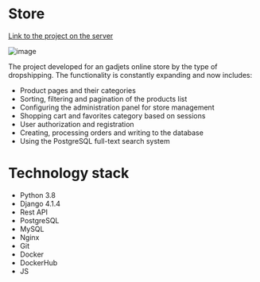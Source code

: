 # Store
[Link to the project on the server](http://andko4nm.beget.tech)

![image](https://user-images.githubusercontent.com/119928829/208875656-c71f973f-627b-4dc6-bfcb-1553ae4e62b8.png)

The project developed for an gadjets online store by the type of dropshipping. The functionality is constantly expanding and now includes:
* Product pages and their categories
* Sorting, filtering and pagination of the products list
* Configuring the administration panel for store management
* Shopping cart and favorites category based on sessions
* User authorization and registration
* Creating, processing orders and writing to the database
* Using the PostgreSQL full-text search system

# Technology stack

* Python 3.8
* Django 4.1.4
* Rest API
* PostgreSQL
* MySQL
* Nginx
* Git
* Docker
* DockerHub
* JS
